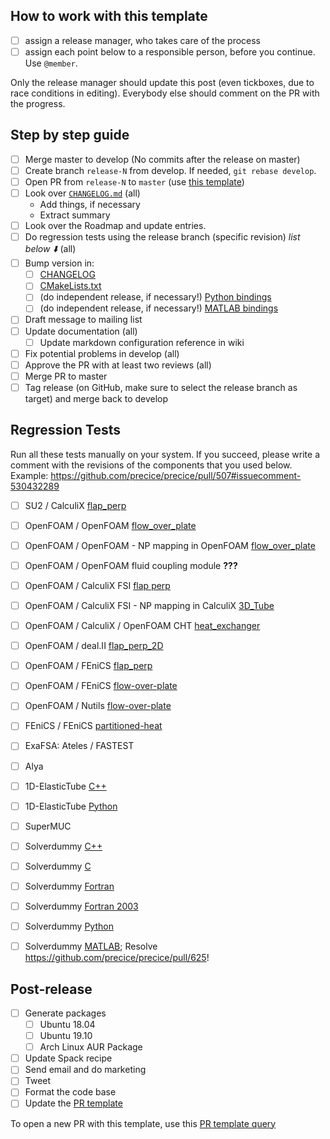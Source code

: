 ## How to work with this template

* [ ] assign a release manager, who takes care of the process
* [ ] assign each point below to a responsible person, before you continue. Use `@member`.

Only the release manager should update this post (even tickboxes, due to race conditions in editing). Everybody else should comment on the PR with the progress.

## Step by step guide
* [ ] Merge master to develop (No commits after the release on master)
* [ ] Create branch `release-N` from develop. If needed, `git rebase develop`.
* [ ] Open PR from `release-N` to `master` (use [this template](https://github.com/precice/precice/blob/add_PR_template/.github/PULL_REQUEST_TEMPLATE/release_pull_request_template.md))
* [ ] Look over [`CHANGELOG.md`](https://github.com/precice/precice/blob/develop/CHANGELOG.md) (all)
   * Add things, if necessary
   * Extract summary
* [ ] Look over the Roadmap and update entries.
* [ ] Do regression tests using the release branch (specific revision) _list below :arrow_down:_ (all)
* [ ] Bump version in:
   * [ ] [CHANGELOG](https://github.com/precice/precice/blob/develop/CHANGELOG.md)
   * [ ] [CMakeLists.txt](https://github.com/precice/precice/blob/develop/CMakeLists.txt)
   * [ ] (do independent release, if necessary!) [Python bindings](https://github.com/precice/python-bindings)
   * [ ] (do independent release, if necessary!) [MATLAB bindings](https://github.com/precice/matlab-bindings)
* [ ] Draft message to mailing list
* [ ] Update documentation (all)
  * [ ] Update markdown configuration reference in wiki
* [ ] Fix potential problems in develop (all)
* [ ] Approve the PR with at least two reviews (all)
* [ ] Merge PR to master 
* [ ] Tag release (on GitHub, make sure to select the release branch as target) and merge back to develop

## Regression Tests

Run all these tests manually on your system. If you succeed, please write a comment with the revisions of the components that you used below. Example: https://github.com/precice/precice/pull/507#issuecomment-530432289

* [ ] SU2 / CalculiX [flap_perp](https://github.com/precice/tutorials/tree/develop/FSI/flap_perp/SU2-CalculiX)
* [ ] OpenFOAM / OpenFOAM [flow_over_plate](https://github.com/precice/openfoam-adapter/tree/master/tutorials/CHT/flow-over-plate)
* [ ] OpenFOAM / OpenFOAM - NP mapping in OpenFOAM [flow_over_plate](https://github.com/precice/openfoam-adapter/tree/master/tutorials/CHT/flow-over-plate)
* [ ] OpenFOAM / OpenFOAM fluid coupling module **???**
* [ ] OpenFOAM / CalculiX FSI [flap perp](https://github.com/precice/tutorials/tree/develop/FSI/flap_perp/OpenFOAM-CalculiX)
* [ ] OpenFOAM / CalculiX FSI - NP mapping in CalculiX [3D_Tube](https://github.com/precice/tutorials/tree/develop/FSI/3D_Tube/OpenFOAM-CalculiX)
* [ ] OpenFOAM / CalculiX / OpenFOAM CHT [heat_exchanger](https://github.com/precice/tutorials/tree/develop/CHT/heat_exchanger/buoyantSimpleFoam-CalculiX)
* [ ] OpenFOAM / deal.II [flap_perp_2D](https://github.com/precice/tutorials/tree/develop/FSI/flap_perp_2D/OpenFOAM-deal.II)
* [ ] OpenFOAM / FEniCS [flap_perp](https://github.com/precice/tutorials/tree/master/FSI/flap_perp/OpenFOAM-FEniCS)
* [ ] OpenFOAM / FEniCS [flow-over-plate](https://github.com/precice/tutorials/tree/master/CHT/flow-over-plate/buoyantPimpleFoam-fenics)
* [ ] OpenFOAM / Nutils [flow-over-plate](https://github.com/precice/tutorials/tree/master/CHT/flow-over-plate/buoyantPimpleFoam-nutils)
* [ ] FEniCS / FEniCS [partitioned-heat](https://github.com/precice/tutorials/tree/master/HT/partitioned-heat/fenics-fenics)
* [ ] ExaFSA: Ateles / FASTEST
* [ ] Alya
* [ ] 1D-ElasticTube [C++](https://github.com/precice/elastictube1d/tree/develop/cxx)
* [ ] 1D-ElasticTube [Python](https://github.com/precice/elastictube1d/tree/develop/python)
* [ ] SuperMUC
* [ ] Solverdummy [C++](https://github.com/precice/precice/tree/develop/tools/solverdummies/cpp)
* [ ] Solverdummy [C](https://github.com/precice/precice/tree/develop/tools/solverdummies/c)
* [ ] Solverdummy [Fortran](https://github.com/precice/precice/tree/develop/tools/solverdummies/fortran)
* [ ] Solverdummy [Fortran 2003](https://github.com/precice/precice/tree/develop/tools/solverdummies/f2003)
* [ ] Solverdummy [Python](https://github.com/precice/precice/tree/develop/tools/solverdummies/python)
* [ ] Solverdummy [MATLAB](https://github.com/precice/precice/tree/develop/tools/solverdummies/matlab); Resolve https://github.com/precice/precice/pull/625!


## Post-release
* [ ] Generate packages
   * [ ] Ubuntu 18.04
   * [ ] Ubuntu 19.10
   * [ ] Arch Linux AUR Package
* [ ] Update Spack recipe
* [ ] Send email and do marketing
* [ ] Tweet
* [ ] Format the code base
* [ ] Update the [PR template](https://github.com/precice/precice/blob/add_PR_template/.github/PULL_REQUEST_TEMPLATE/release_pull_request_template.md)

To open a new PR with this template, use this [PR template query](https://github.com/precice/precice/compare/new?template=release_pull_request_template.md)
